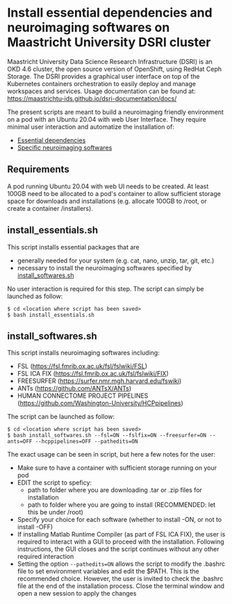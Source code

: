 # Install essential dependencies and neuroimaging softwares on Maastricht University DSRI cluster

Maastricht University Data Science Research Infrastructure (DSRI) is an OKD 4.6 cluster, the open source version of OpenShift, using RedHat Ceph Storage.
The DSRI provides a graphical user interface on top of the Kubernetes containers orchestration to easily deploy and manage workspaces and services.
Usage documentation can be found at: https://maastrichtu-ids.github.io/dsri-documentation/docs/ 

The present scripts are meant to build a neuroimaging friendly environment on a pod with an Ubuntu 20.04 with web User Interface. 
They require minimal user interaction and automatize the installation of: 
* [Essential dependencies](#install_essentials.sh)
* [Specific neuroimaging softwares](#install_softwares.sh)

## Requirements

A pod running Ubuntu 20.04 with web UI needs to be created.
At least 100GB need to be allocated to a pod's container to allow sufficient storage space for downloads and installations 
(e.g. allocate 100GB to /root, or create a container /installers). 

## install_essentials.sh

This script installs essential packages that are
* generally needed for your system 
		(e.g. cat, nano, unzip, tar, git, etc.)
* necessary to install the neuroimaging softwares specified by [install_softwares.sh](#install_softwares.sh)

No user interaction is required for this step. The script can simply be launched as follow: 

```
$ cd <location where script has been saved>
$ bash install_essentials.sh
```
## install_softwares.sh

This script installs neuroimaging softwares including:
* FSL (https://fsl.fmrib.ox.ac.uk/fsl/fslwiki/FSL)
* FSL ICA FIX (https://fsl.fmrib.ox.ac.uk/fsl/fslwiki/FIX)
* FREESURFER (https://surfer.nmr.mgh.harvard.edu/fswiki)
* ANTs (https://github.com/ANTsX/ANTs)
* HUMAN CONNECTOME PROJECT PIPELINES (https://github.com/Washington-University/HCPpipelines)

The script can be launched as follow:

```
$ cd <location where script has been saved>
$ bash install_softwares.sh --fsl=ON --fslfix=ON --freesurfer=ON --ants=OFF --hcppipelines=OFF --pathedits=ON
```
The exact usage can be seen in script, but here a few notes for the user: 
* Make sure to have a container with sufficient storage running on your pod
* EDIT the script to speficy: 
  * path to folder where you are downloading .tar or .zip files for installation
  * path to folder where you are going to install (RECOMMENDED: let this be under /root)
* Specify your choice for each software (whether to install -ON, or not to install -OFF)
* If installing Matlab Runtime Compiler (as part of FSL ICA FIX), the user is required to interact with a GUI to proceed with the installation. Following instructions, the GUI closes and the script continues without any other required interaction
* Setting the option `--pathedits=ON` allows the script to modify the .bashrc file to set environment variables and edit the $PATH. This is the recommended choice. However, the user is invited to check the .bashrc file at the end of the installation process. Close the terminal window and open a new session to apply the changes


